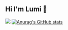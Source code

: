 ## Hi I'm Lumi 👋
<a href="https://www.roblox.com/ko/users/8004197225/profile" target="_blank"><img src="https://img.shields.io/badge/Roblox-000000?style=fot-the-badge&logo=roblox&logoColor=FFFFFF"/></a>
[![Anurag's GitHub stats](https://github-readme-stats.vercel.app/api?username=Lumi-Aura)](https://github.com/anuraghazra/github-readme-stats)
<!--
**Lumi-Aura/Lumi-Aura** is a ✨ _special_ ✨ repository because its `README.md` (this file) appears on your GitHub profile.

Here are some ideas to get you started:

- 🔭 I’m currently working on ...
- 🌱 I’m currently learning ...
- 👯 I’m looking to collaborate on ...
- 🤔 I’m looking for help with ...
- 💬 Ask me about ...
- 📫 How to reach me: ...
- 😄 Pronouns: ...
- ⚡ Fun fact: ...
-->

